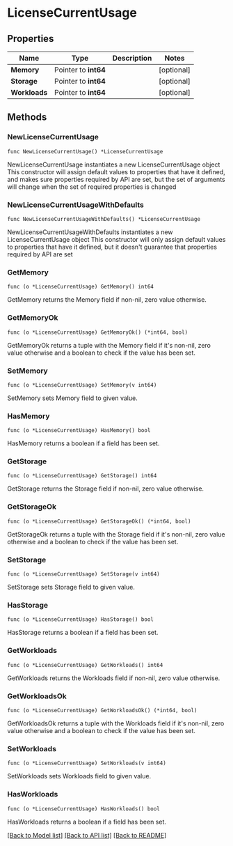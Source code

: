 # LicenseCurrentUsage

## Properties

Name | Type | Description | Notes
------------ | ------------- | ------------- | -------------
**Memory** | Pointer to **int64** |  | [optional] 
**Storage** | Pointer to **int64** |  | [optional] 
**Workloads** | Pointer to **int64** |  | [optional] 

## Methods

### NewLicenseCurrentUsage

`func NewLicenseCurrentUsage() *LicenseCurrentUsage`

NewLicenseCurrentUsage instantiates a new LicenseCurrentUsage object
This constructor will assign default values to properties that have it defined,
and makes sure properties required by API are set, but the set of arguments
will change when the set of required properties is changed

### NewLicenseCurrentUsageWithDefaults

`func NewLicenseCurrentUsageWithDefaults() *LicenseCurrentUsage`

NewLicenseCurrentUsageWithDefaults instantiates a new LicenseCurrentUsage object
This constructor will only assign default values to properties that have it defined,
but it doesn't guarantee that properties required by API are set

### GetMemory

`func (o *LicenseCurrentUsage) GetMemory() int64`

GetMemory returns the Memory field if non-nil, zero value otherwise.

### GetMemoryOk

`func (o *LicenseCurrentUsage) GetMemoryOk() (*int64, bool)`

GetMemoryOk returns a tuple with the Memory field if it's non-nil, zero value otherwise
and a boolean to check if the value has been set.

### SetMemory

`func (o *LicenseCurrentUsage) SetMemory(v int64)`

SetMemory sets Memory field to given value.

### HasMemory

`func (o *LicenseCurrentUsage) HasMemory() bool`

HasMemory returns a boolean if a field has been set.

### GetStorage

`func (o *LicenseCurrentUsage) GetStorage() int64`

GetStorage returns the Storage field if non-nil, zero value otherwise.

### GetStorageOk

`func (o *LicenseCurrentUsage) GetStorageOk() (*int64, bool)`

GetStorageOk returns a tuple with the Storage field if it's non-nil, zero value otherwise
and a boolean to check if the value has been set.

### SetStorage

`func (o *LicenseCurrentUsage) SetStorage(v int64)`

SetStorage sets Storage field to given value.

### HasStorage

`func (o *LicenseCurrentUsage) HasStorage() bool`

HasStorage returns a boolean if a field has been set.

### GetWorkloads

`func (o *LicenseCurrentUsage) GetWorkloads() int64`

GetWorkloads returns the Workloads field if non-nil, zero value otherwise.

### GetWorkloadsOk

`func (o *LicenseCurrentUsage) GetWorkloadsOk() (*int64, bool)`

GetWorkloadsOk returns a tuple with the Workloads field if it's non-nil, zero value otherwise
and a boolean to check if the value has been set.

### SetWorkloads

`func (o *LicenseCurrentUsage) SetWorkloads(v int64)`

SetWorkloads sets Workloads field to given value.

### HasWorkloads

`func (o *LicenseCurrentUsage) HasWorkloads() bool`

HasWorkloads returns a boolean if a field has been set.


[[Back to Model list]](../README.md#documentation-for-models) [[Back to API list]](../README.md#documentation-for-api-endpoints) [[Back to README]](../README.md)


